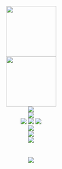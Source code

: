 <div align="center">
    <img height="137px" src="https://github-readme-stats.vercel.app/api?username=heqifan&hide_title=true&hide_border=true&show_icons=trueline_height=21&text_color=000&icon_color=000&bg_color=0,ea6161,ffc64d,fffc4d,52fa5a&theme=graywhite" />
</div>
<div align="center">
    <img height="137px" src="https://github-readme-stats.vercel.app/api?username=heqifan&hide_title=true&hide_border=true&show_icons=trueline_height=21&text_color=000&icon_color=000&bg_color=0,ea6161,ffc64d,fffc4d,52fa5a&theme=graywhite" />
</div>
<div align="center">
 <img  src="https://github-readme-stats.vercel.app/api/top-langs/?username=heqifan&hide_title=true&hide_border=true&layout=compact&langs_count=6&text_color=000&icon_color=fff&bg_color=0,52fa5a,4dfcff,c64dff&theme=graywhite" />
	
<div align="center">
  <img  src="https://github-profile-trophy.vercel.app/?username=heqifan&theme=gruvbox&row=1&column=7&no-frame=true&no-bg=true" />
</div>
	
<span >
	<img  src="https://img.shields.io/badge/-Python-E34F26?style=flat-square&logo=html5&logoColor=white" />
	<img  src="https://img.shields.io/badge/-CSS3-1572B6?style=flat-square&logo=css3" />
	<img  src="https://img.shields.io/badge/-JavaScript-oringe?style=flat-square&logo=javascript" />
</span>
	
<div align="center">
<img src="https://activity-graph.herokuapp.com/graph?username=heqifan&theme=xcode" />
</div>
	
<div align="center">
    <img  src="https://github-readme-streak-stats.herokuapp.com/?user=heqifan" />
</div>
	
</div>
<div align="center"><img src="https://cdn.jsdelivr.net/gh/heqifan/heqifan/assets/github-contribution-grid-snake.svg" /></div>

<h1 align="center">
<img src="https://readme-typing-svg.herokuapp.com/?lines=Hello%2C%20World!;Rookie祝您今天愉快!&center=true&size=27">
</h1>

